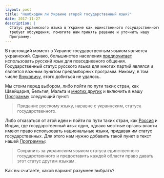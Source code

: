 ```yaml
---
layout: post
title: "Необходим ли Украине второй государственный язык?"
date: 2017-11-27
description: |
  Статус украинского языка в Украине как единственного государственного
  требует обсуждения; помогите нам принять решение и уточнить нашу
  Программу.
---
```


В настоящий момент в Украине государственным языком является украинский.
Однако, большинство населения
[предпочитает](http://news.gallup.com/poll/109228/Russian-Language-Enjoying-Boost-PostSoviet-States.aspx)
использовать русский язык для повседневного общения.
Государственный статус русского языка для многих партий являлся и является
важным пунктом предвыборных программ. Никому,
в том числе [Януковичу](http://inosmi.ru/ukraine/20110331/167939138.html),
этого добиться не удалось.

Мы стоим перед выбором, либо пойти по пути таких стран, как
Швейцария, Бельгия, Мальта и
[многих других](https://ru.wikipedia.org/wiki/%D0%A1%D0%BF%D0%B8%D1%81%D0%BE%D0%BA_%D0%BE%D1%84%D0%B8%D1%86%D0%B8%D0%B0%D0%BB%D1%8C%D0%BD%D0%BE_%D0%BC%D0%BD%D0%BE%D0%B3%D0%BE%D1%8F%D0%B7%D1%8B%D1%87%D0%BD%D1%8B%D1%85_%D1%81%D1%82%D1%80%D0%B0%D0%BD_%D0%B8_%D1%80%D0%B5%D0%B3%D0%B8%D0%BE%D0%BD%D0%BE%D0%B2)
и включить в нашу [Программу](/program.html) следующий пункт:

> Придание русскому языку, наравне с украинским, статуса государственного.

Либо отказаться от этой идеи и пойти по пути таких стран, как
[Россия](https://ru.wikipedia.org/wiki/%D0%93%D0%BE%D1%81%D1%83%D0%B4%D0%B0%D1%80%D1%81%D1%82%D0%B2%D0%B5%D0%BD%D0%BD%D1%8B%D0%B5_%D0%B8_%D0%BE%D1%84%D0%B8%D1%86%D0%B8%D0%B0%D0%BB%D1%8C%D0%BD%D1%8B%D0%B5_%D1%8F%D0%B7%D1%8B%D0%BA%D0%B8_%D0%B2_%D1%81%D1%83%D0%B1%D1%8A%D0%B5%D0%BA%D1%82%D0%B0%D1%85_%D0%A0%D0%BE%D1%81%D1%81%D0%B8%D0%B9%D1%81%D0%BA%D0%BE%D0%B9_%D0%A4%D0%B5%D0%B4%D0%B5%D1%80%D0%B0%D1%86%D0%B8%D0%B8)
и Индии, где государственный язык один, однако местные органы
власти имеют право использовать национальные языки, придавая им
статус государственных. Для этого нам нужно добавить такой пункт
в текст нашей [Программы](/program.html):

> Сохранить за украинским языком статуса единственного государственного
и предоставить каждой области право давать этот статус другим языкам.

Как вы считаете, какой вариант разумнее выбрать?
